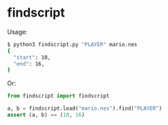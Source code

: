 # findscript

Usage:

```bash
$ python3 findscript.py "PLAYER" mario.nes
{
  "start": 10,
  "end": 16,
}
```

Or:

```python
from findscript import findscript

a, b = findscript.load("mario.nes").find("PLAYER")
assert (a, b) == (10, 16)
```
